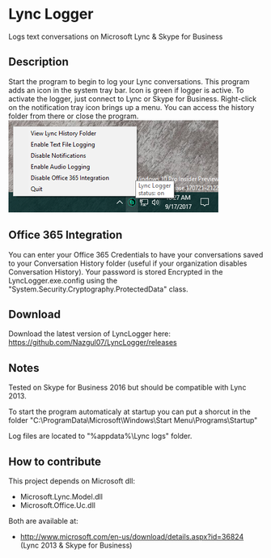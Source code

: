 # Lync Logger

Logs text conversations on Microsoft Lync & Skype for Business

## Description

Start the program to begin to log your Lync conversations.
This program adds an icon in the system tray bar.
Icon is green if logger is active. To activate the logger, just connect to Lync or Skype for Business.
Right-click on the notification tray icon brings up a menu. You can access the history folder from there or close the program.
![alt text](https://raw.githubusercontent.com/Nazgul07/LyncLogger/master/screenshot.png "ScreenShot")

## Office 365 Integration
You can enter your Office 365 Credentials to have your conversations saved to your Conversation History folder (useful if your organization disables Conversation History). Your password is stored Encrypted in the LyncLogger.exe.config using the "System.Security.Cryptography.ProtectedData" class.


## Download

Download the latest version of LyncLogger here:
https://github.com/Nazgul07/LyncLogger/releases


## Notes

Tested on Skype for Business 2016 but should be compatible with Lync 2013.

To start the program automaticaly at startup you can put a shorcut in the folder "C:\ProgramData\Microsoft\Windows\Start Menu\Programs\Startup"

Log files are located to "%appdata%\Lync logs" folder.


## How to contribute

This project depends on Microsoft dll:
- Microsoft.Lync.Model.dll
- Microsoft.Office.Uc.dll

Both are available at:
- http://www.microsoft.com/en-us/download/details.aspx?id=36824 (Lync 2013 & Skype for Business)

